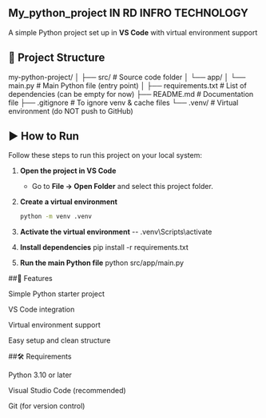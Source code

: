 

## My_python_project IN RD INFRO TECHNOLOGY 

A simple Python project set up in **VS Code** with virtual environment support

## 📂 Project Structure

my-python-project/
│
├── src/                     # Source code folder
│   └── app/
│       └── main.py           # Main Python file (entry point)
│
├── requirements.txt          # List of dependencies (can be empty for now)
├── README.md                 # Documentation file
├── .gitignore                # To ignore venv & cache files
└── .venv/                    # Virtual environment (do NOT push to GitHub)

## ▶️ How to Run

Follow these steps to run this project on your local system:

1. **Open the project in VS Code**
   - Go to **File → Open Folder** and select this project folder.

2. **Create a virtual environment**
   ```bash
   python -m venv .venv
   
3. **Activate the virtual environment**
    -- .venv\Scripts\activate
   
4. **Install dependencies**
   pip install -r requirements.txt
   
5. **Run the main Python file**
    python src/app/main.py

##🚀 Features

Simple Python starter project

VS Code integration

Virtual environment support

Easy setup and clean structure

##🛠️ Requirements

Python 3.10 or later

Visual Studio Code (recommended)

Git (for version control)



